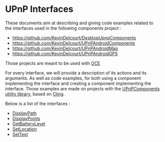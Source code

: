 # UPnP Interfaces

These documents aim at describing and giving code examples related to the interfaces used in the following components project : 
- https://github.com/KevinDelcourt/DesktopUpnpComponents
- https://github.com/KevinDelcourt/UPnPAndroidComponents
- https://github.com/KevinDelcourt/UPnPAndroidMap
- https://github.com/KevinDelcourt/UPnPAndroidGPS

Those projects are meant to be used with [OCE](https://github.com/SylvieTrouilhet/OCE)

For every interface, we will provide a description of its actions and its arguments. As well as code examples, for both using a component implementing the interface and creating a component implementing the interface. Those examples are made on projects with the [UPnPComponents utility library](https://github.com/KevinDelcourt/UPnPComponents), based on [Cling](http://4thline.org/projects/cling/core/manual/cling-core-manual.xhtml).

Below is a list of the interfaces :
- [DisplayPath](DisplayPath.md)
- [DisplayPoints](DisplayPoints.md)
- [GetBatteryLevel](GetBatteryLevel.md)
- [SetLocation](SetLocation.md)
- [SetText](SetText.md)
